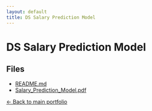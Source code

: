 ```yaml
---
layout: default
title: DS Salary Prediction Model
---
```


# DS Salary Prediction Model

## Files
- [README.md](./README.md)
- [Salary_Prediction_Model.pdf](./Salary_Prediction_Model.pdf)

[← Back to main portfolio](../index.md)
